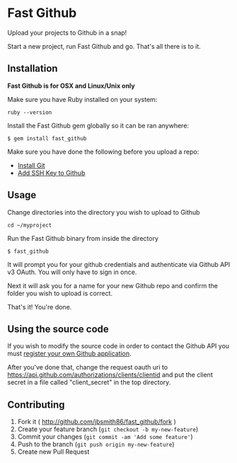 # Fast Github
Upload your projects to Github in a snap!

Start a new project, run Fast Github and go. That's all there is to it.

## Installation
**Fast Github is for OSX and Linux/Unix only**

Make sure you have Ruby installed on your system:
```
ruby --version
```

Install the Fast Github gem globally so it can be ran anywhere:

    $ gem install fast_github

Make sure you have done the following before you upload a repo:

* [Install Git](http://git-scm.com/book/en/Getting-Started-Installing-Git)
* [Add SSH Key to Github](https://help.github.com/articles/generating-ssh-keys)

## Usage

Change directories into the directory you wish to upload to Github

```
cd ~/myproject
```

Run the Fast Github binary from inside the directory

```
$ fast_github
```

It will prompt you for your github credentials and authenticate via Github API v3 OAuth. You will only have to sign in once.

Next it will ask you for a name for your new Github repo and confirm the folder you wish to upload is correct.

That's it! You're done.

## Using the source code

If you wish to modify the source code in order to contact the Github API you must [register your own Github application](https://github.com/settings/applications/new). 

After you've done that, change the request oauth uri to https://api.github.com/authorizations/clients/clientid and put the client secret in a file called "client_secret" in the top directory.

## Contributing

1. Fork it ( http://github.com/jbsmith86/fast_github/fork )
2. Create your feature branch (`git checkout -b my-new-feature`)
3. Commit your changes (`git commit -am 'Add some feature'`)
4. Push to the branch (`git push origin my-new-feature`)
5. Create new Pull Request
